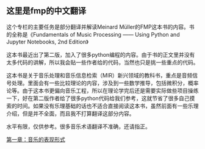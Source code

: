 ## 这里是fmp的中文翻译


这个专栏的主要任务是部分翻译并解读Meinard Müller的FMP这本书的内容。书的全称是《Fundamentals of Music Processing —— Using Python and Jupyter Notebooks, 2nd Edition》

这本书最近出了第二版，加入了很多python编程的内容。由于书的正文里并没有太多代码的讲解，所以我会贴一些作者给的代码，当然也只是挑一些重点的代码。

这本书是关于音乐处理和音乐信息检索（MIR）新兴领域的教科书，重点是音频信号处理。里面会有一些比较理论的内容，涉及到一些数学推导，包括微积分，概率论等。由于这本书更偏向音乐工程，所以在理论学完后还是需要实际做些项目操练一下，好在第二版作者给了很多python代码给我们参考，这就节省了很多自己摸索的时间。如果没有乐理基础的话也不适合直接阅读这本书，虽然前面有一些乐理介绍，但是并不全面，而且我不打算翻译这部分内容。

水平有限，仅供参考。很多音乐术语翻译不准确，还请指正。

[第一章：音乐的表现形式](https://acgmusic.github.io/fmp_cn/chapter01%E9%9F%B3%E4%B9%90%E7%9A%84%E8%A1%A8%E7%8E%B0%E5%BD%A2%E5%BC%8F.html)
